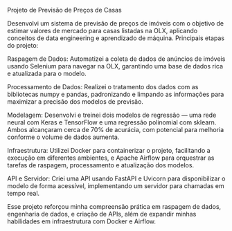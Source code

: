 Projeto de Previsão de Preços de Casas

Desenvolvi um sistema de previsão de preços de imóveis com o objetivo de estimar valores de mercado para casas listadas na OLX, aplicando conceitos de data engineering e aprendizado de máquina. Principais etapas do projeto:

Raspagem de Dados: Automatizei a coleta de dados de anúncios de imóveis usando Selenium para navegar na OLX, garantindo uma base de dados rica e atualizada para o modelo.

Processamento de Dados: Realizei o tratamento dos dados com as bibliotecas numpy e pandas, padronizando e limpando as informações para maximizar a precisão dos modelos de previsão.

Modelagem: Desenvolvi e treinei dois modelos de regressão — uma rede neural com Keras e TensorFlow e uma regressão polinomial com sklearn. Ambos alcançaram cerca de 70% de acurácia, com potencial para melhoria conforme o volume de dados aumenta.

Infraestrutura: Utilizei Docker para containerizar o projeto, facilitando a execução em diferentes ambientes, e Apache Airflow para orquestrar as tarefas de raspagem, processamento e atualização dos modelos.

API e Servidor: Criei uma API usando FastAPI e Uvicorn para disponibilizar o modelo de forma acessível, implementando um servidor para chamadas em tempo real.

Esse projeto reforçou minha compreensão prática em raspagem de dados, engenharia de dados, e criação de APIs, além de expandir minhas habilidades em infraestrutura com Docker e Airflow.
